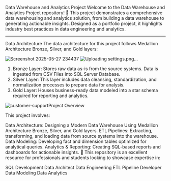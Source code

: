 Data Warehouse and Analytics Project
Welcome to the Data Warehouse and Analytics Project repository! 🚀
This project demonstrates a comprehensive data warehousing and analytics solution, from building a data warehouse to generating actionable insights. Designed as a portfolio project, it highlights industry best practices in data engineering and analytics.

---

Data Architecture
The data architecture for this project follows Medallion Architecture Bronze, Silver, and Gold layers:

![Screenshot 2025-05-27 234437](https://github.com/user-attachments/assets/1f508ddc-6c37-4d54-9d64-6026417ff219)
![Uploading settings.png…]()


1. Bronze Layer: Stores raw data as-is from the source systems. Data is ingested from CSV Files into SQL Server Database.
2. Silver Layer: This layer includes data cleansing, standardization, and normalization processes to prepare data for analysis.
3. Gold Layer: Houses business-ready data modeled into a star schema required for reporting and analytics.

![customer-support](https://github.com/user-attachments/assets/5b77adf4-2fe5-4668-bb25-4ce1d3a96c49)Project Overview

This project involves:

Data Architecture: Designing a Modern Data Warehouse Using Medallion Architecture Bronze, Silver, and Gold layers.
ETL Pipelines: Extracting, transforming, and loading data from source systems into the warehouse.
Data Modeling: Developing fact and dimension tables optimized for analytical queries.
Analytics & Reporting: Creating SQL-based reports and dashboards for actionable insights.
🎯 This repository is an excellent resource for professionals and students looking to showcase expertise in:

SQL Development
Data Architect
Data Engineering
ETL Pipeline Developer
Data Modeling
Data Analytics
